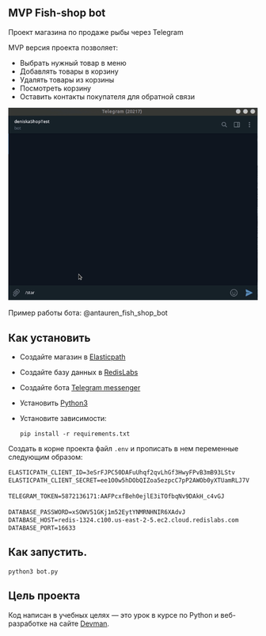 ## MVP Fish-shop bot

Проект магазина по продаже рыбы через Telegram

MVP версия проекта позволяет:
- Выбрать нужный товар в меню
- Добавлять товары в корзину
- Удалять товары из корзины
- Посмотреть корзину
- Оставить контакты покупателя для обратной связи

<img src="screenshots/fish-shop.gif"/>    

Пример работы бота: @antauren_fish_shop_bot

## Как установить

- Создайте магазин в [Elasticpath](https://www.elasticpath.com/)
- Создайте базу данных в [RedisLabs](https://redislabs.com/)
- Создайте бота [Telegram messenger](https://web.telegram.org/#/login)

- Установить [Python3](https://www.python.org/downloads/)
- Установите зависимости:
    ```
    pip install -r requirements.txt
    ```

Создать в корне проекта файл `.env` и прописать в нем переменные следующим образом:

```
ELASTICPATH_CLIENT_ID=3eSrFJPC50DAFuUhqf2qvLhGf3HwyFPvB3mB93LStv
ELASTICPATH_CLIENT_SECRET=ee1O0w5hDObQIZoa5ezpcC7pP2AWOb0yXTUamRLJ7V

TELEGRAM_TOKEN=5872136171:AAFPcxfBeh0ejlE3iTOfbqNv9DAkH_c4vGJ

DATABASE_PASSWORD=xSOWV51GKj1m52EytYNMRNHNIR6XAdvJ
DATABASE_HOST=redis-1324.c100.us-east-2-5.ec2.cloud.redislabs.com
DATABASE_PORT=16633
```



## Как запустить.
```
python3 bot.py
```




## Цель проекта
Код написан в учебных целях — это урок в курсе по Python и веб-разработке на сайте [Devman](https://dvmn.org/modules/chat-bots/lesson/fish-shop/).